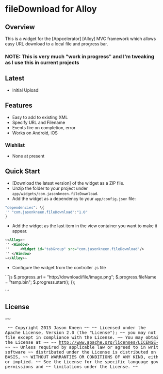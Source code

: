 # fileDownload for Alloy
## Overview
This is a widget for the [Appcelerator] [Alloy] MVC framework which allows easy URL download to a local file and progress bar.

### NOTE: This is very much "work in progress" and I'm tweaking as I use this in current projects

## Latest
* Initial Upload

## Features
* Easy to add to existing XML
* Specify URL and Filename
* Events fire on completion, error
* Works on Android, iOS

### Wishlist
* None at present

## Quick Start
* [Download the latest version] of the widget as a ZIP file.
* Unzip the folder to your project under `app/widgets/com.jasonkneen.fileDownload`.
* Add the widget as a dependency to your `app/config.json` file:

```js
"dependencies": \{
'' "com.jasonkneen.fileDownload":"1.0"
}
```

* Add the widget as the last item in the view container you want to make it appear.

```xml
~<Alloy>~
'' <Window>
''     <Widget id="tabGroup" src="com.jasonkneen.fileDownload"/>
'' </Window>
~</Alloy>~
```

* Configure the widget from the controller .js file

\`\`\`js
$.progress.url = "http://download/file/image.png";
$.progress.fileName = "temp.bin";
$.progress.start();
});


\`\`\`

## License

~~ <pre>
~~ Copyright 2013 Jason Kneen
~~ 
~~ Licensed under the Apache License, Version 2.0 (the "License");
~~ you may not use this file except in compliance with the License.
~~ You may obtain a copy of the License at
~~ 
~~    http://www.apache.org/licenses/LICENSE-2.0
~~ 
~~ Unless required by applicable law or agreed to in writing, software
~~ distributed under the License is distributed on an "AS IS" BASIS,
~~ WITHOUT WARRANTIES OR CONDITIONS OF ANY KIND, either express or implied.
~~ See the License for the specific language governing permissions and
~~ limitations under the License.
~~ </pre>